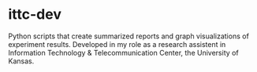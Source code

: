 # ittc-dev
Python scripts that create summarized reports and graph visualizations of experiment results. Developed in my role as a research assistent in Information Technology & Telecommunication Center, the University of Kansas.
